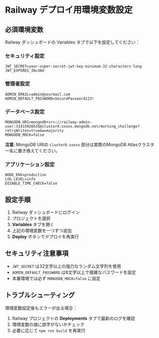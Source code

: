 # Railway デプロイ用環境変数設定

## 必須環境変数

Railway ダッシュボードの Variables タブで以下を設定してください：

### セキュリティ設定
```
JWT_SECRET=your-super-secret-jwt-key-minimum-32-characters-long
JWT_EXPIRES_IN=30d
```

### 管理者設定
```
ADMIN_EMAIL=admin@yourmail.com
ADMIN_DEFAULT_PASSWORD=SecurePassword123!
```

### データベース設定
```
MONGODB_URI=mongodb+srv://railway-admin-user:31415926535@cluster0.xxxxx.mongodb.net/morning_challenge?retryWrites=true&w=majority
MONGODB_MOCK=false
```

**注意**: MongoDB URIの `cluster0.xxxxx` 部分は実際のMongoDB Atlasクラスター名に置き換えてください。

### アプリケーション設定
```
NODE_ENV=production
LOG_LEVEL=info
DISABLE_TIME_CHECK=false
```

## 設定手順

1. Railway ダッシュボードにログイン
2. プロジェクトを選択
3. **Variables** タブを開く
4. 上記の環境変数を一つずつ追加
5. **Deploy** ボタンでデプロイを再実行

## セキュリティ注意事項

- `JWT_SECRET` は32文字以上の強力なランダム文字列を使用
- `ADMIN_DEFAULT_PASSWORD` は8文字以上で複雑なパスワードを設定
- 本番環境では必ず `MONGODB_MOCK=false` に設定

## トラブルシューティング

環境変数設定後もエラーが出る場合：

1. Railway プロジェクトの **Deployments** タブで最新のログを確認
2. 環境変数の値に誤字がないかチェック
3. 必要に応じて `npm run build` を再実行